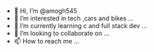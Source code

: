 - 👋 Hi, I’m @amogh545
- 👀 I’m interested in tech ,cars and bikes ...
- 🌱 I’m currently learning c and full stack dev ...
- 💞️ I’m looking to collaborate on ...
- 📫 How to reach me ...

<!---
amogh545/amogh545 is a ✨ special ✨ repository because its `README.md` (this file) appears on your GitHub profile.
You can click the Preview link to take a look at your changes.
--->
